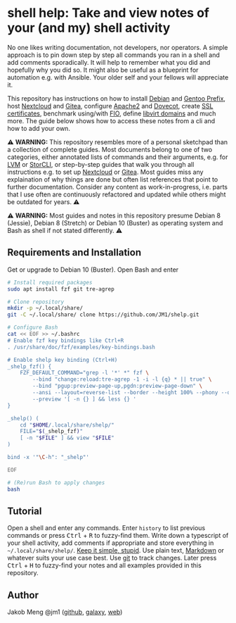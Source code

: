 [//]: # ( vim:set syntax=markdown fileformat=unix shiftwidth=4 softtabstop=4 expandtab textwidth=120: )
[//]: # ( kate: syntax markdown; end-of-line unix; space-indent on; indent-width 4; word-wrap-column 120; )
[//]: # ( kate: word-wrap on; remove-trailing-spaces modified; )

# shell help: Take and view notes of your (and my) shell activity

No one likes writing documentation, not developers, nor operators. A simple approach is to pin down step by step all
commands you ran in a shell and add comments sporadically. It will help to remember what you did and hopefully why you
did so. It might also be useful as a blueprint for automation e.g. with Ansible. Your older self and your fellows will
appreciate it.

This repository has instructions on how to install [Debian](debian_setup.sh) and [Gentoo Prefix](gentoo_prefix.sh),
host [Nextcloud](nextcloud_setup.sh) and [Gitea](gitea.sh), configure [Apache2](apache_setup.sh) and
[Dovecot](dovecot.sh), create [SSL certificates](openssl_ca_guide.sh), benchmark using/with [FIO](fio.sh),
define [libvirt domains](libvirt.sh) and much more.
The guide below shows how to access these notes from a cli and how to add your own.

⚠️ **WARNING:** This repository resembles more of a personal sketchpad than a collection of complete guides. Most
documents belong to one of two categories, either annotated lists of commands and their arguments, e.g. for
[LVM](lvm.sh) or [StorCLI](storcli.sh), or step-by-step guides that walk you through all instructions e.g. to set up
[Nextcloud](nextcloud_setup.sh) or [Gitea](gitea.sh). Most guides miss any explaination of why things are done but
often list references that point to further documentation. Consider any content as work-in-progress, i.e. parts that I
use often are continuously refactored and updated while others might be outdated for years. ⚠️

⚠️ **WARNING:** Most guides and notes in this repository presume Debian 8 (Jessie), Debian 8 (Stretch) or
Debian 10 (Buster) as operating system and Bash as shell if not stated differently. ⚠️

## Requirements and Installation

Get or upgrade to Debian 10 (Buster). Open Bash and enter

```sh
# Install required packages
sudo apt install fzf git tre-agrep

# Clone repository
mkdir -p ~/.local/share/
git -C ~/.local/share/ clone https://github.com/JM1/shelp.git

# Configure Bash
cat << EOF >> ~/.bashrc
# Enable fzf key bindings like Ctrl+R
. /usr/share/doc/fzf/examples/key-bindings.bash

# Enable shelp key binding (Ctrl+H)
_shelp_fzf() {
    FZF_DEFAULT_COMMAND="grep -l '*' *" fzf \
        --bind "change:reload:tre-agrep -1 -i -l {q} * || true" \
        --bind "pgup:preview-page-up,pgdn:preview-page-down" \
        --ansi --layout=reverse-list --border --height 100% --phony --query '' \
        --preview '[ -n {} ] && less {} '
}

_shelp() (
    cd "$HOME/.local/share/shelp/"
    FILE="$(_shelp_fzf)"
    [ -n "$FILE" ] && view "$FILE"
)

bind -x '"\C-h": "_shelp"'

EOF

# (Re)run Bash to apply changes
bash
```

## Tutorial

Open a shell and enter any commands. Enter `history` to list previous commands or press <kbd>Ctrl</kbd> + <kbd>R</kbd>
to fuzzy-find them. Write down a typescript of your shell activity, add comments if appropriate and store everything in
`~/.local/share/shelp/`. [Keep it simple, stupid](https://en.wikipedia.org/wiki/KISS_principle). Use plain text,
[Markdown](https://commonmark.org/) or whatever suits your use case best. Use [git](https://git-scm.com/book/) to track
changes. Later press <kbd>Ctrl</kbd> + <kbd>H</kbd> to fuzzy-find your notes and all examples provided in this
repository.

## Author

Jakob Meng
@jm1 ([github](https://github.com/jm1), [galaxy](https://galaxy.ansible.com/jm1), [web](http://www.jakobmeng.de))
